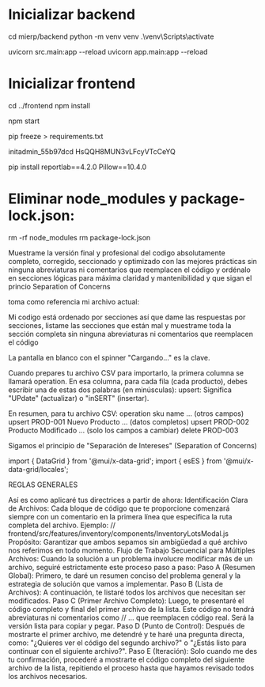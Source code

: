 
# Inicializar backend
cd mierp/backend
python -m venv venv
.\venv\Scripts\activate

uvicorn src.main:app --reload
uvicorn app.main:app --reload

# Inicializar frontend
cd ../frontend
npm install

npm start

pip freeze > requirements.txt

initadmin_55b97dcd
HsQQH8MUN3vLFcyVTcCeYQ

pip install reportlab==4.2.0 Pillow==10.4.0


# Eliminar node_modules y package-lock.json:
rm -rf node_modules
rm package-lock.json


Muestrame la versión final y profesional del codigo absolutamente completo, corregido, seccionado y optimizado con las mejores prácticas sin ninguna abreviaturas ni comentarios que reemplacen el código y ordénalo en secciones lógicas para máxima claridad y mantenibilidad y que sigan el princio Separation of Concerns

toma como referencia mi archivo actual:

Mi codigo está ordenado por secciones así que dame las respuestas por secciones, listame las secciones que están mal y muestrame toda la sección completa sin ninguna abreviaturas ni comentarios que reemplacen el código


La pantalla en blanco con el spinner "Cargando..." es la clave.


Cuando prepares tu archivo CSV para importarlo, la primera columna se llamará operation. En esa columna, para cada fila (cada producto), debes escribir una de estas dos palabras (en minúsculas):
upsert:
Significa "UPdate" (actualizar) o "inSERT" (insertar).

En resumen, para tu archivo CSV:
operation	sku	name	... (otros campos)
upsert	PROD-001	Nuevo Producto	... (datos completos)
upsert	PROD-002	Producto Modificado	... (solo los campos a cambiar)
delete	PROD-003	


Sigamos el principio de "Separación de Intereses" (Separation of Concerns)


import { DataGrid } from '@mui/x-data-grid';
import { esES } from '@mui/x-data-grid/locales';


REGLAS GENERALES

Así es como aplicaré tus directrices a partir de ahora:
Identificación Clara de Archivos: Cada bloque de código que te proporcione comenzará siempre con un comentario en la primera línea que especifica la ruta completa del archivo.
Ejemplo: // frontend/src/features/inventory/components/InventoryLotsModal.js
Propósito: Garantizar que ambos sepamos sin ambigüedad a qué archivo nos referimos en todo momento.
Flujo de Trabajo Secuencial para Múltiples Archivos: Cuando la solución a un problema involucre modificar más de un archivo, seguiré estrictamente este proceso paso a paso:
Paso A (Resumen Global): Primero, te daré un resumen conciso del problema general y la estrategia de solución que vamos a implementar.
Paso B (Lista de Archivos): A continuación, te listaré todos los archivos que necesitan ser modificados.
Paso C (Primer Archivo Completo): Luego, te presentaré el código completo y final del primer archivo de la lista. Este código no tendrá abreviaturas ni comentarios como // ... que reemplacen código real. Será la versión lista para copiar y pegar.
Paso D (Punto de Control): Después de mostrarte el primer archivo, me detendré y te haré una pregunta directa, como: "¿Quieres ver el código del segundo archivo?" o "¿Estás listo para continuar con el siguiente archivo?".
Paso E (Iteración): Solo cuando me des tu confirmación, procederé a mostrarte el código completo del siguiente archivo de la lista, repitiendo el proceso hasta que hayamos revisado todos los archivos necesarios.


